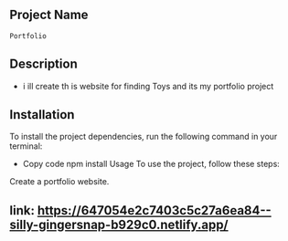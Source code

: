 ## Project Name

`Portfolio`

## Description

-  i ill create th is website for finding Toys and its my portfolio project

## Installation

To install the project dependencies, run the following command in your terminal:

-  Copy code
   npm install
   Usage
   To use the project, follow these steps:

Create a portfolio website.

## link: https://647054e2c7403c5c27a6ea84--silly-gingersnap-b929c0.netlify.app/